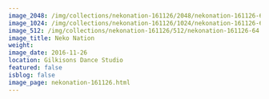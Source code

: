 ```yaml
---
image_2048: /img/collections/nekonation-161126/2048/nekonation-161126-64.jpg
image_1024: /img/collections/nekonation-161126/1024/nekonation-161126-64.jpg
image_512: /img/collections/nekonation-161126/512/nekonation-161126-64.jpg
image_title: Neko Nation
weight: 
image_date: 2016-11-26
location: Gilkisons Dance Studio
featured: false
isblog: false
image_page: nekonation-161126.html
---
```

